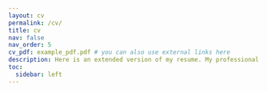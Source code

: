 ```yaml
---
layout: cv
permalink: /cv/
title: cv
nav: false
nav_order: 5
cv_pdf: example_pdf.pdf # you can also use external links here
description: Here is an extended version of my resume. My professional one is also linked above
toc:
  sidebar: left
---
```

